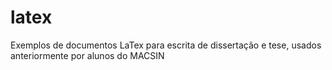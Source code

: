 # latex
Exemplos de documentos LaTex para escrita de dissertação e tese, usados anteriormente por alunos do MACSIN
